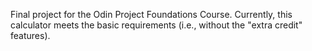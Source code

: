 Final project for the Odin Project Foundations Course. Currently, this calculator meets the basic requirements (i.e., without the "extra credit" features). 

